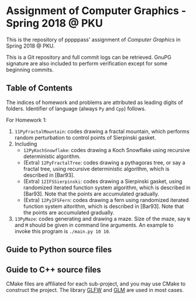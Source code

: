 # Assignment of Computer Graphics - Spring 2018 @ PKU

This is the repository of pppppass' assignment of *Computer Graphics* in Spring 2018 @ PKU.

This is a Git repository and full commit logs can be retrieved. GnuPG signature are also included to perform verification except for some beginning commits.

## Table of Contents

The indices of homework and problems are attributed as leading digits of folders. Identifier of language (always `Py` and `Cpp`) follows.

For Homework 1:
1. `11PyFractalMountain`: codes drawing a fractal mountain, which performs random perturbation to control points of Sierpinski gasket.
2. Including
    - `12PyKochSnowflake`: codes drawing a Koch Snowflake using recursive deterministic algorithm.
    - (Extra) `12PyFractalTree`: codes drawing a pythagoras tree, or say a fractal tree, using recursive deterministic algorithm, which is described in [Bar93].
    - (Extra) `12IFSSierpinski`: codes drawing a Sierpinski gasket, using randomized iterated function system algorithm, which is described in [Bar93]. Note that the points are accumulated gradually.
    - (Extra) `12PyIFSFern`: codes drawing a fern using randomized iterated function system altorithm, which is described in [Bar93]. Note that the points are accumulated gradually.
3. `13PyMaze`: codes generating and drawing a maze. Size of the maze, say `N` and `M` should be given in command line arguments. An example to invoke this program is `./main.py 10 10`.

## Guide to Python source files



## Guide to C++ source files

CMake files are affiliated for each sub-project, and you may use CMake to construct the project. The library [GLFW](http://www.glfw.org/) and [GLM]() are used in most cases.
